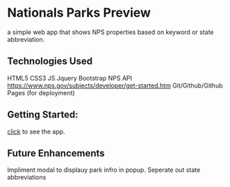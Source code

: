 # Nationals Parks Preview

a simple web app that shows NPS properties based on keyword or state abbreviation.

## Technologies Used
HTML5
CSS3
JS
Jquery
Bootstrap
NPS API https://www.nps.gov/subjects/developer/get-started.htm
Git/Github/Github Pages (for deployment)
## Getting Started:
[click](https://garrettruss.github.io/NPS-Project/) to see the app.

## Future Enhancements
Impliment modal to displauy park infro in popup.
Seperate out state abbreviations